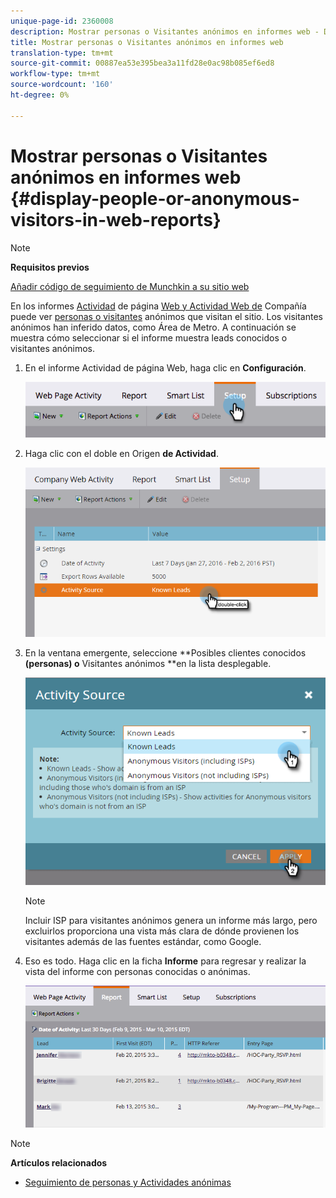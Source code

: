 ```yaml
---
unique-page-id: 2360008
description: Mostrar personas o Visitantes anónimos en informes web - Documentos de marketing - Documentación del producto
title: Mostrar personas o Visitantes anónimos en informes web
translation-type: tm+mt
source-git-commit: 00887ea53e395bea3a11fd28e0ac98b085ef6ed8
workflow-type: tm+mt
source-wordcount: '160'
ht-degree: 0%

---
```



# Mostrar personas o Visitantes anónimos en informes web {#display-people-or-anonymous-visitors-in-web-reports}

>[!NOTE]
>
>**Requisitos previos**
>
>[Añadir código de seguimiento de Munchkin a su sitio web](../../../../product-docs/administration/additional-integrations/add-munchkin-tracking-code-to-your-website.md)

En los informes [Actividad](../../../../product-docs/reporting/basic-reporting/report-types/web-page-activity-report.md) de página [Web y Actividad Web de](../../../../product-docs/reporting/basic-reporting/report-types/company-web-activity-report.md) Compañía puede ver [personas o visitantes](../../../../product-docs/core-marketo-concepts/smart-lists-and-static-lists/managing-people-in-smart-lists/understanding-anonymous-activity-and-people.md) anónimos que visitan el sitio. Los visitantes anónimos han inferido datos, como Área de Metro.  A continuación se muestra cómo seleccionar si el informe muestra leads conocidos o visitantes anónimos.

1. En el informe Actividad de página Web, haga clic en **Configuración**.

   ![](assets/image2015-3-10-11-3a43-3a13.png)

1. Haga clic con el doble en Origen **de Actividad**.

   ![](assets/image2016-2-2-14-3a5-3a59.png)

1. En la ventana emergente, seleccione **Posibles clientes conocidos **(personas) o** Visitantes anónimos **en la lista desplegable.

   ![](assets/image2016-2-2-14-3a7-3a8.png)

   >[!NOTE]
   >
   >Incluir ISP para visitantes anónimos genera un informe más largo, pero excluirlos proporciona una vista más clara de dónde provienen los visitantes además de las fuentes estándar, como Google.

1. Eso es todo. Haga clic en la ficha **Informe** para regresar y realizar la vista del informe con personas conocidas o anónimas.

   ![](assets/image2015-3-10-11-3a48-3a36.png)

>[!NOTE]
>
>**Artículos relacionados**
>
>* [Seguimiento de personas y Actividades anónimas](tracking-anonymous-activity-and-people.md)

>



